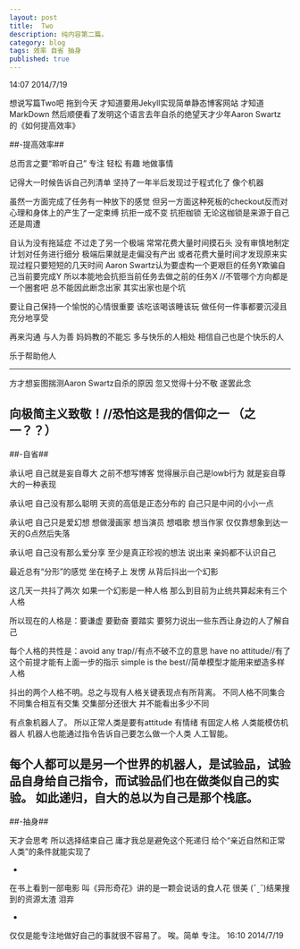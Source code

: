 ```yaml
---
layout: post
title:  Two
description: 纯内容第二篇。
category: blog
tags: 效率 自省 抽身
published: true
---
```



14:07 2014/7/19

想说写篇Two吧 拖到今天 才知道要用Jekyll实现简单静态博客网站 
才知道MarkDown 然后顺便看了发明这个语言去年自杀的绝望天才少年Aaron Swartz 的《如何提高效率》

##-提高效率##

总而言之要“聆听自己” 专注 轻松 有趣 地做事情

记得大一时候告诉自己列清单 坚持了一年半后发现过于程式化了 
像个机器 

虽然一方面完成了任务有一种放下的感觉 但另一方面这种死板的checkout反而对心理和身体上的产生了一定束缚
抗拒一成不变 抗拒枷锁 无论这枷锁是来源于自己还是周遭

自认为没有拖延症
不过走了另一个极端 常常花费大量时间摸石头 没有审慎地制定计划对任务进行细分
极端后果就是走偏没有产出 或者花费大量时间才发现原来实现过程只要短短的几天时间
Aaron Swartz认为要虚构一个更艰巨的任务Y欺骗自己当前要完成Y 所以本能地会抗拒当前任务去做之前的任务X 
//不管哪个方向都是一个圈套吧 总不能因此断念出家 其实出家也是个坑  

要让自己保持一个愉悦的心情很重要 
该吃该喝该睡该玩 做任何一件事都要沉浸且充分地享受

再来沟通
与人为善 妈妈教的不能忘
多与快乐的人相处 相信自己也是个快乐的人

乐于帮助他人

--------------------------------------------------------------
方才想妄图揣测Aaron Swartz自杀的原因 忽又觉得十分不敬 遂罢此念

向极简主义致敬！//恐怕这是我的信仰之一 （之一？？）
--------------------------------------------------------------

##-自省##

承认吧 自己就是妄自尊大
之前不想写博客 觉得展示自己是lowb行为 就是妄自尊大的一种表现

承认吧 自己没有那么聪明
天资的高低是正态分布的 自己只是中间的小小一点

承认吧 自己只是爱幻想
想做漫画家 想当演员 想唱歌 想当作家 仅仅靠想象到达一天的G点然后失落 

承认吧 自己没有那么爱分享
至少是真正珍视的想法 说出来 亲妈都不认识自己

最近总有“分形”的感觉 
坐在椅子上 发愣 从背后抖出一个幻影 

这几天一共抖了两次 如果一个幻影是一种人格 
那么到目前为止统共算起来有三个人格

所以现在的人格是：要谦虚 要勤奋 要踏实 要努力说出一些东西让身边的人了解自己
               
每个人格的共性是：avoid any trap//有点不破不立的意思
                have no attitude//有了这个前提才能有上面一步的指示
		        simple is the best//简单模型才能用来塑造多样人格

抖出的两个人格不明。总之与现有人格关键表现点有所背离。
不同人格不同集合 不同集合相互有交集 交集部分还很大 并不能看出多少不同

有点象机器人了。
所以正常人类是要有attitude 有情绪 有固定人格
人类能模仿机器人 机器人也能通过指令告诉自己要怎么做一个人类 人工智能。

每个人都可以是另一个世界的机器人，是试验品，试验品自身给自己指令，而试验品们也在做类似自己的实验。
如此递归，自大的总以为自己是那个栈底。
---------------------------------------------------------------

##-抽身##

天才会思考 所以选择结束自己 
庸才我总是避免这个死递归 给个“亲近自然和正常人类”的条件就能实现了

-
在书上看到一部电影 叫《异形奇花》讲的是一颗会说话的食人花 很美 (ˇˍˇ)结果搜到的资源太渣 泪弃

-
仅仅是能专注地做好自己的事就很不容易了。
唉。简单 专注。
16:10 2014/7/19
	  


